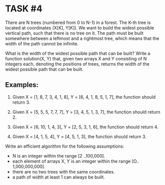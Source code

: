 # TASK #4

There are N trees (numbered from 0 to N-1) in a forest. The K-th tree is located at coordinates (X[K], Y[K]). We want to build the widest possible vertical path, such that there is no tree on it. The path must be built somewhere between a leftmost and a rightmost tree, which means that the width of the path cannot be infinite.

What is the width of the widest possible path that can be built? Write a function solution(X, Y) that, given two arrays X and Y consisting of N integers each, denoting the positions of trees, returns the width of the widest possible path that can be built. 

## Examples: 

1. Given X = [1, 8, 7, 3, 4, 1, 8], Y = [6, 4, 1, 8, 5, 1, 7], the function should return 3. 

2. Given X = [5, 5, 5, 7, 7, 7], Y = [3, 4, 5, 1, 3, 7], the function should return 2.

3. Given X = [6, 10, 1, 4, 3], Y = [2, 5, 3, 1, 6], the function should return 4.

4. Given X = [4, 1, 5, 4], Y = [4, 5, 1, 3], the function should return 3. 

Write an efficient algorithm for the following assumptions: 
* N is an integer within the range [2 ..100,000].
* each element of arrays X, Y is an integer within the range [O.. 1,000,000,000].
* there are no two trees with the same coordinates.
* a path of width at least 1 can always be built.